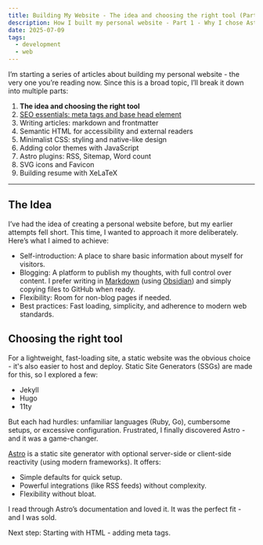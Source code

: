 ```yaml
---
title: Building My Website - The idea and choosing the right tool (Part 1)
description: How I built my personal website - Part 1 - Why I chose Astro as my static site generator after evaluating Jekyll, Hugo, and 11ty.
date: 2025-07-09
tags:
  - development
  - web
---
```


I’m starting a series of articles about building
my personal website - the very one you’re reading now.
Since this is a broad topic, I’ll break it down into multiple parts:

1. __The idea and choosing the right tool__
2. [SEO essentials: meta tags and base head element](/posts/this-website/02-seo-meta-tags)
3. Writing articles: markdown and frontmatter
4. Semantic HTML for accessibility and external readers
5. Minimalist CSS: styling and native-like design
6. Adding color themes with JavaScript
7. Astro plugins: RSS, Sitemap, Word count
8. SVG icons and Favicon
9. Building resume with XeLaTeX

---

## The Idea

I’ve had the idea of creating a personal website before,
but my earlier attempts fell short.
This time, I wanted to approach it more deliberately.
Here’s what I aimed to achieve:

- Self-introduction: A place to share basic information about myself for visitors.
- Blogging: A platform to publish my thoughts, with full control over content.
  I prefer writing in [Markdown](/posts/markdown-and-its-feautres)
  (using [Obsidian](/posts/how-to-start-with-obsidian))
  and simply copying files to GitHub when ready.
- Flexibility: Room for non-blog pages if needed.
- Best practices: Fast loading, simplicity, and adherence to modern web standards.

## Choosing the right tool

For a lightweight, fast-loading site, a static website
was the obvious choice - it's also easier to host and deploy.
Static Site Generators (SSGs) are made for this, so I explored a few:

- Jekyll
- Hugo
- 11ty

But each had hurdles: unfamiliar languages (Ruby, Go),
cumbersome setups, or excessive configuration.
Frustrated, I finally discovered Astro - and it was a game-changer.

[Astro](/posts/why-astro-stands-out)
is a static site generator with optional
server-side or client-side reactivity (using modern frameworks).
It offers:

- Simple defaults for quick setup.
- Powerful integrations (like RSS feeds) without complexity.
- Flexibility without bloat.

I read through Astro’s documentation and loved it.
It was the perfect fit - and I was sold.

Next step: Starting with HTML - adding meta tags.
